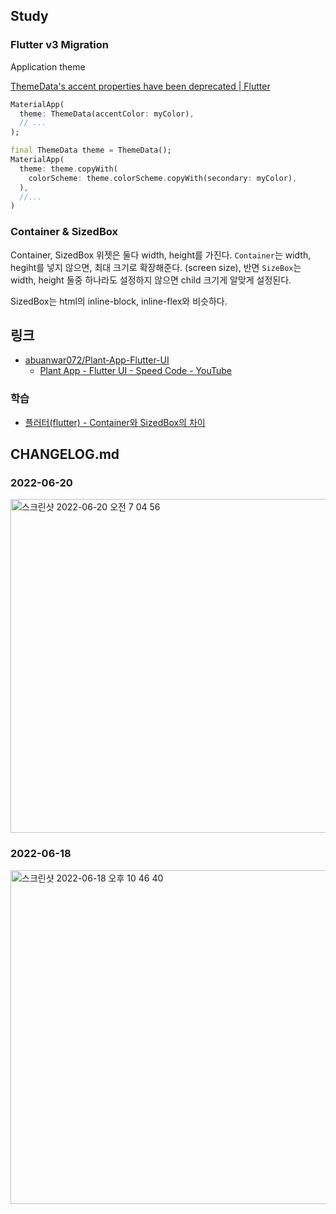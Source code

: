## Study

### Flutter v3 Migration

Application theme

[ThemeData's accent properties have been deprecated | Flutter](https://docs.flutter.dev/release/breaking-changes/theme-data-accent-properties#application-theme)

```dart
MaterialApp(
  theme: ThemeData(accentColor: myColor),
  // ...
);
```

```dart
final ThemeData theme = ThemeData();
MaterialApp(
  theme: theme.copyWith(
    colorScheme: theme.colorScheme.copyWith(secondary: myColor),
  ),
  //...
)
```

### Container & SizedBox

Container, SizedBox 위젯은 둘다 width, height를 가진다. `Container`는 width, hegiht를 넣지 않으면, 최대 크기로 확장해준다. (screen size), 반면 `SizeBox`는 width, height 둘중 하나라도 설정하지 않으면 child 크기게 알맞게 설정된다.

SizedBox는 html의 inline-block, inline-flex와 비슷하다.

## 링크

- [abuanwar072/Plant-App-Flutter-UI](https://github.com/abuanwar072/Plant-App-Flutter-UI)
  - [Plant App - Flutter UI - Speed Code - YouTube](https://www.youtube.com/watch?v=LN668OAUrK4)

### 학습
- [플러터(flutter) - Container와 SizedBox의 차이](https://memostack.tistory.com/188)

## CHANGELOG.md

### 2022-06-20

<img width="534" alt="스크린샷 2022-06-20 오전 7 04 56" src="https://user-images.githubusercontent.com/42893446/174502088-6a3c0b35-de58-4431-b82a-6a6c82be9830.png">


### 2022-06-18

<img width="534" alt="스크린샷 2022-06-18 오후 10 46 40" src="https://user-images.githubusercontent.com/42893446/174441393-e6c46938-8a6f-4e31-a33d-12d0477f8dcb.png">
